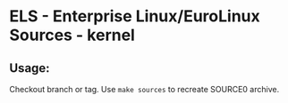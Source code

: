 # ELS - Enterprise Linux/EuroLinux Sources - kernel
 
## Usage:
  Checkout branch or tag. Use `make sources` to recreate  SOURCE0 archive.
